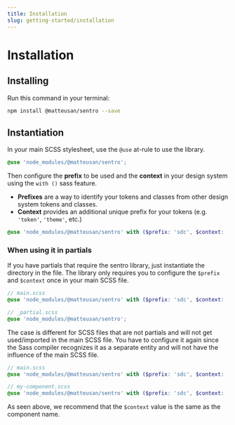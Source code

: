 ```yaml
---
title: Installation
slug: getting-started/installation
---
```

# Installation
## Installing
Run this command in your terminal:
```bash
npm install @matteusan/sentro --save
```

## Instantiation
In your main SCSS stylesheet, use the `@use` at-rule to use the library.
```scss
@use 'node_modules/@matteusan/sentro';
```

Then configure the **prefix** to be used and the **context** in your design system using the `with ()` sass feature.
- **Prefixes** are a way to identify your tokens and classes from other design system tokens and classes.
- **Context** provides an additional unique prefix for your tokens (e.g. `'token'`, `'theme'`, etc.)
```scss
@use 'node_modules/@matteusan/sentro' with ($prefix: 'sdc', $context: 'token');
```

### When using it in partials
If you have partials that require the sentro library, just instantiate the directory in the file. The library only requires you to configure the `$prefix` and `$context` once in your main SCSS file.
```scss
// main.scss
@use 'node_modules/@matteusan/sentro' with ($prefix: 'sdc', $context: 'token');

// _partial.scss
@use 'node_modules/@matteusan/sentro';
```
The case is different for SCSS files that are not partials and will not get used/imported in the main SCSS file. You have to configure it again since the Sass compiler recognizes it as a separate entity and will not have the influence of the main SCSS file.

```scss
// main.scss
@use 'node_modules/@matteusan/sentro' with ($prefix: 'sdc', $context: 'token');

// my-component.scss
@use 'node_modules/@matteusan/sentro' with ($prefix: 'sdc', $context: 'my-component');
```

As seen above, we recommend that the `$context` value is the same as the component name.